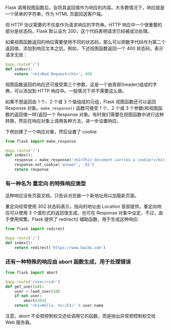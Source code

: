 Flask 调用视图函数后，会将其返回值作为响应的内容。大多数情况下，响应就是一个简单的字符串，作为 HTML 页面回送客户端。

但 HTTP 协议需要的不仅是作为请求响应的字符串。HTTP 响应中一个很重要的部分是状态码，Flask 默认设为 200，这个代码表明请求已经被成功处理。

如果视图函数返回的响应需要使用不同的状态码，那么可以把数字代码作为第二个返回值，添加到响应文本之后。例如，下述视图函数返回一个 400 状态码，表示请求无效：

```python
@app.route('/')
def index():
    return '<h1>Bad Request</h1>', 400
```

视图函数返回的响应还可接受第三个参数，这是一个由首部(header)组成的字典，可以添加到 HTTP 响应中。一般情况下并不需要这么做。

如果不想返回由 1 个、2 个或 3 个值组成的元组，Flask 视图函数还可以返回 Response 对象。`make_response()` 函数可接受 1 个、2 个或 3 个参数(和视图函数的返回值一样)返回一个 Response 对象。有时我们需要在视图函数中进行这种转换，然后在响应对象上调用各种方法，进一步设置响应。

下例创建了一个响应对象，然后设置了 cookie:
```python
from flask import make_response

@app.route('/')
def index():
    response = make_response('<h1>This document carries a cookie!</h1>')
    response.set_cookie('answer', '42')
    return response
```


### 有一种名为 重定向 的特殊响应类型

这种响应没有页面文档，只告诉浏览器一个新地址用以加载新页面。

重定向经常使用 302 状态码表示，指向的地址由 Location 首部提供。重定向响应可以使用 3 个值形式的返回值生成，也可在 Response 对象中设定。不过，由于使用频繁，Flask 提供了 redirect() 辅助函数，用于生成这种响应:
```python
from flask import redirect

@app.route('/')
def index():
    return redirect('https://www.baidu.com')
```

### 还有一种特殊的响应由 abort 函数生成，用于处理错误
```python
from flask import abort

@app.route('/user/<id>')
def get_user(id):
    user = load_user(id)
    if not user:
        abort(404)
    return '<h1>Hello, %s</h1>' % user.name
```
注意，abort 不会把控制权交还给调用它的函数，而是抛出异常把控制权交给 Web 服务器。
